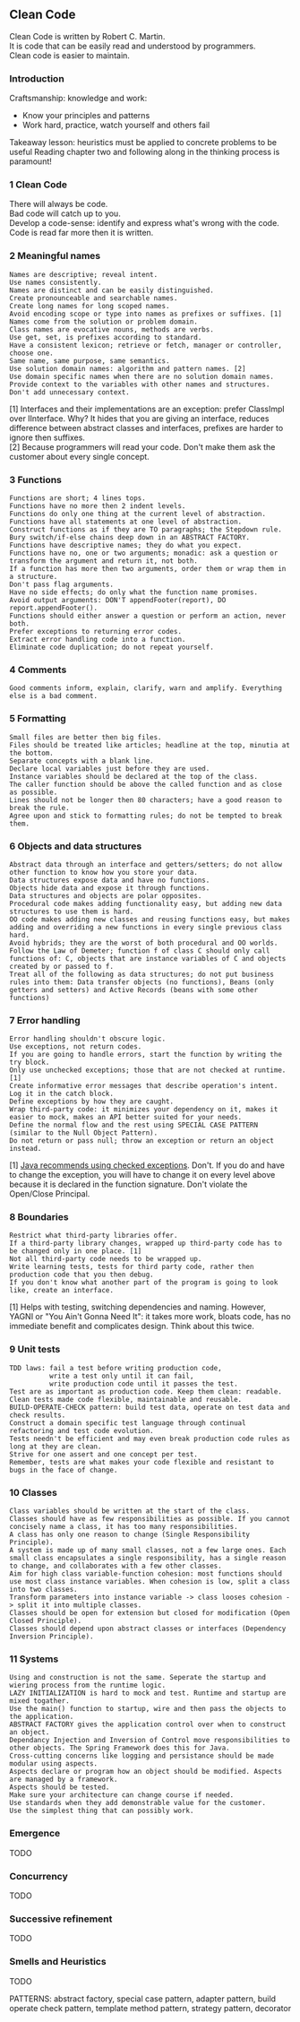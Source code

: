 ## Clean Code

Clean Code is written by Robert C. Martin.  
It is code that can be easily read and understood by programmers.  
Clean code is easier to maintain.  

### Introduction

Craftsmanship: knowledge and work:
* Know your principles and patterns
* Work hard, practice, watch yourself and others fail

Takeaway lesson: heuristics must be applied to concrete problems to be useful
Reading chapter two and following along in the thinking process is paramount!

### 1 Clean Code

There will always be code.  
Bad code will catch up to you.  
Develop a code-sense: identify and express what's wrong with the code.  
Code is read far more then it is written.  


### 2 Meaningful names

```
Names are descriptive; reveal intent.  
Use names consistently.
Names are distinct and can be easily distinguished.
Create pronounceable and searchable names.
Create long names for long scoped names.
Avoid encoding scope or type into names as prefixes or suffixes. [1]
Names come from the solution or problem domain.
Class names are evocative nouns, methods are verbs.
Use get, set, is prefixes according to standard.
Have a consistent lexicon; retrieve or fetch, manager or controller, choose one.  
Same name, same purpose, same semantics.  
Use solution domain names: algorithm and pattern names. [2]
Use domain specific names when there are no solution domain names.  
Provide context to the variables with other names and structures.  
Don't add unnecessary context.  
```

[1] Interfaces and their implementations are an exception: prefer ClassImpl over IInterface. Why? It hides that you are giving an interface, reduces difference between abstract classes and interfaces, prefixes are harder to ignore then suffixes.  
[2] Because programmers will read your code. Don't make them ask the customer about every single concept.

### 3 Functions

```
Functions are short; 4 lines tops.  
Functions have no more then 2 indent levels.  
Functions do only one thing at the current level of abstraction.  
Functions have all statements at one level of abstraction.  
Construct functions as if they are TO paragraphs; the Stepdown rule.  
Bury switch/if-else chains deep down in an ABSTRACT FACTORY.  
Functions have descriptive names; they do what you expect.
Functions have no, one or two arguments; monadic: ask a question or transform the argument and return it, not both.  
If a function has more then two arguments, order them or wrap them in a structure.  
Don't pass flag arguments.  
Have no side effects; do only what the function name promises.  
Avoid output arguments: DON'T appendFooter(report), DO report.appendFooter().  
Functions should either answer a question or perform an action, never both.  
Prefer exceptions to returning error codes.  
Extract error handling code into a function.  
Eliminate code duplication; do not repeat yourself.  
```

### 4 Comments

```
Good comments inform, explain, clarify, warn and amplify. Everything else is a bad comment.
```

### 5 Formatting

```
Small files are better then big files.  
Files should be treated like articles; headline at the top, minutia at the bottom.  
Separate concepts with a blank line.  
Declare local variables just before they are used.  
Instance variables should be declared at the top of the class.  
The caller function should be above the called function and as close as possible.  
Lines should not be longer then 80 characters; have a good reason to break the rule.  
Agree upon and stick to formatting rules; do not be tempted to break them.  
```

### 6 Objects and data structures

```
Abstract data through an interface and getters/setters; do not allow other function to know how you store your data.  
Data structures expose data and have no functions.  
Objects hide data and expose it through functions.  
Data structures and objects are polar opposites.  
Procedural code makes adding functionality easy, but adding new data structures to use them is hard.
OO code makes adding new classes and reusing functions easy, but makes adding and overriding a new functions in every single previous class hard.  
Avoid hybrids; they are the worst of both procedural and OO worlds.  
Follow the Law of Demeter; function f of class C should only call functions of: C, objects that are instance variables of C and objects created by or passed to f.  
Treat all of the following as data structures; do not put business rules into them: Data transfer objects (no functions), Beans (only getters and setters) and Active Records (beans with some other functions)
```

### 7 Error handling

```
Error handling shouldn't obscure logic.  
Use exceptions, not return codes.  
If you are going to handle errors, start the function by writing the try block.  
Only use unchecked exceptions; those that are not checked at runtime. [1]  
Create informative error messages that describe operation's intent. Log it in the catch block.  
Define exceptions by how they are caught.  
Wrap third-party code: it minimizes your dependency on it, makes it easier to mock, makes an API better suited for your needs.
Define the normal flow and the rest using SPECIAL CASE PATTERN (similar to the Null Object Pattern).  
Do not return or pass null; throw an exception or return an object instead.  
```

[1] [Java recommends using checked exceptions](https://docs.oracle.com/javase/tutorial/essential/exceptions/runtime.html). Don't. If you do and have to change the exception, you will have to change it on every level above because it is declared in the function signature. Don't violate the Open/Close Principal.    

### 8 Boundaries

```
Restrict what third-party libraries offer.
If a third-party library changes, wrapped up third-party code has to be changed only in one place. [1]
Not all third-party code needs to be wrapped up.
Write learning tests, tests for third party code, rather then production code that you then debug.
If you don't know what another part of the program is going to look like, create an interface.
```

[1] Helps with testing, switching dependencies and naming. However, YAGNI or "You Ain't Gonna Need It": it takes more work, bloats code, has no immediate benefit and complicates design. Think about this twice.  

### 9 Unit tests

```
TDD laws: fail a test before writing production code,
          write a test only until it can fail,
          write production code until it passes the test.
Test are as important as production code. Keep them clean: readable.
Clean tests made code flexible, maintainable and reusable.
BUILD-OPERATE-CHECK pattern: build test data, operate on test data and check results.
Construct a domain specific test language through continual refactoring and test code evolution.  
Tests needn't be efficient and may even break production code rules as long at they are clean.  
Strive for one assert and one concept per test.
Remember, tests are what makes your code flexible and resistant to bugs in the face of change.
```

### 10 Classes

```
Class variables should be written at the start of the class.
Classes should have as few responsibilities as possible. If you cannot concisely name a class, it has too many responsibilities.
A class has only one reason to change (Single Responsibility Principle).
A system is made up of many small classes, not a few large ones. Each small class encapsulates a single responsibility, has a single reason to change, and collaborates with a few other classes.
Aim for high class variable-function cohesion: most functions should use most class instance variables. When cohesion is low, split a class into two classes.  
Transform parameters into instance variable -> class looses cohesion -> split it into multiple classes.
Classes should be open for extension but closed for modification (Open Closed Principle).
Classes should depend upon abstract classes or interfaces (Dependency Inversion Principle).
```

### 11 Systems

```
Using and construction is not the same. Seperate the startup and wiering process from the runtime logic.  
LAZY INITIALIZATION is hard to mock and test. Runtime and startup are mixed togather.  
Use the main() function to startup, wire and then pass the objects to the application.  
ABSTRACT FACTORY gives the application control over when to construct an object.  
Dependancy Injection and Inversion of Control move responsibilities to other objects. The Spring Framework does this for Java.  
Cross-cutting concerns like logging and persistance should be made modular using aspects.
Aspects declare or program how an object should be modified. Aspects are managed by a framework.  
Aspects should be tested.  
Make sure your architecture can change course if needed.  
Use standards when they add demonstrable value for the customer.  
Use the simplest thing that can possibly work.  
```

### Emergence

TODO

### Concurrency

TODO

### Successive refinement

TODO

### Smells and Heuristics

TODO

PATTERNS: abstract factory, special case pattern, adapter pattern, build operate check pattern, template method pattern, strategy pattern, decorator
